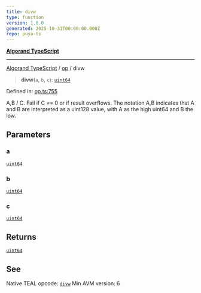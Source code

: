 ```yaml
---
title: divw
type: function
version: 1.0.0
generated: 2025-10-31T00:00:00.000Z
repo: puya-ts
---
```


[**Algorand TypeScript**](/reference/algorand-typescript/api/readme/)

---

[Algorand TypeScript](docs/_md/modules) / [op](docs/_md/op/README) / divw

> **divw**(`a`, `b`, `c`): [`uint64`](/reference/algorand-typescript/api/index/type-aliases/uint64/)

Defined in: [op.ts:755](https://github.com/algorandfoundation/puya-ts/blob/main/packages/algo-ts/src/op.ts#L755)

A,B / C. Fail if C == 0 or if result overflows.
The notation A,B indicates that A and B are interpreted as a uint128 value, with A as the high uint64 and B the low.

## Parameters

### a

[`uint64`](/reference/algorand-typescript/api/index/type-aliases/uint64/)

### b

[`uint64`](/reference/algorand-typescript/api/index/type-aliases/uint64/)

### c

[`uint64`](/reference/algorand-typescript/api/index/type-aliases/uint64/)

## Returns

[`uint64`](/reference/algorand-typescript/api/index/type-aliases/uint64/)

## See

Native TEAL opcode: [`divw`](https://dev.algorand.co/reference/algorand-teal/opcodes#divw)
Min AVM version: 6
